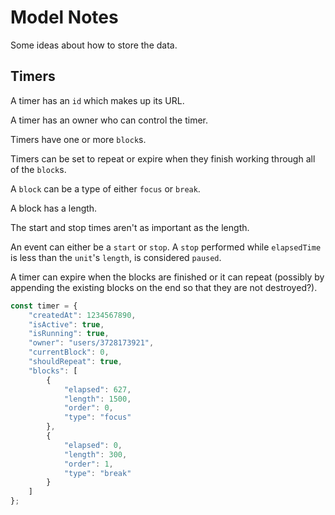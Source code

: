 # Model Notes

Some ideas about how to store the data.

## Timers

A timer has an `id` which makes up its URL.

A timer has an owner who can control the timer.

Timers have one or more `block`s.

Timers can be set to repeat or expire when they finish working through all of the `block`s.

A `block` can be a type of either `focus` or `break`.

A block has a length.

The start and stop times aren't as important as the length.

An event can either be a `start` or `stop`. A `stop` performed while `elapsedTime` is less than the `unit`'s `length`, is considered `paused`.

A timer can expire when the blocks are finished or it can repeat (possibly by appending the existing blocks on the end so that they are not destroyed?).

```javascript
const timer = {
    "createdAt": 1234567890,
    "isActive": true,
    "isRunning": true,
    "owner": "users/3728173921",
    "currentBlock": 0,
    "shouldRepeat": true,
    "blocks": [
        {
            "elapsed": 627,
            "length": 1500,
            "order": 0,
            "type": "focus"
        },
        {
            "elapsed": 0,
            "length": 300,
            "order": 1,
            "type": "break"
        }
    ]
};
```


